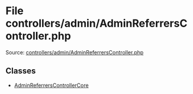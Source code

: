 File controllers/admin/AdminReferrersController.php
=========

Source: [controllers/admin/AdminReferrersController.php](https://github.com/PrestaShop/PrestaShop/blob/1.6.0.13/controllers/admin/AdminReferrersController.php)


Classes
-------

* [AdminReferrersControllerCore](class.AdminReferrersControllerCore.md)

